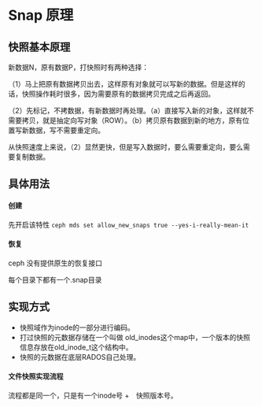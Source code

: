 # Snap 原理

## 快照基本原理

新数据N，原有数据P，打快照时有两种选择：

（1）马上把原有数据拷贝出去，这样原有对象就可以写新的数据。但是这样的话，快照操作耗时很多，因为需要原有的数据拷贝完成之后再返回。

（2）先标记，不拷数据，有新数据时再处理。（a）直接写入新的对象，这样就不需要拷贝，就是抽定向写对象（ROW）。（b）拷贝原有数据到新的地方，原有位置写新数据，写不需要重定向。

从快照速度上来说，（2）显然更快，但是写入数据时，要么需要重定向，要么需要复制数据。

## 具体用法

#### 创建

先开启该特性 `ceph mds set allow_new_snaps true --yes-i-really-mean-it`

#### 恢复

ceph 没有提供原生的恢复接口

每个目录下都有一个.snap目录

## 实现方式

* 快照域作为inode的一部分进行编码。
* 打过快照的元数据存储在一个叫做 old_inodes这个map中，一个版本的快照信息存放在old_inode_t这个结构中。
* 快照的元数据在底层RADOS自己处理。

#### 文件快照实现流程

流程都是同一个，只是有一个inode号 +　快照版本号。
